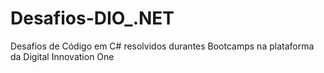 # Desafios-DIO_.NET
Desafios de Código em C# resolvidos durantes Bootcamps na plataforma da Digital Innovation One 
